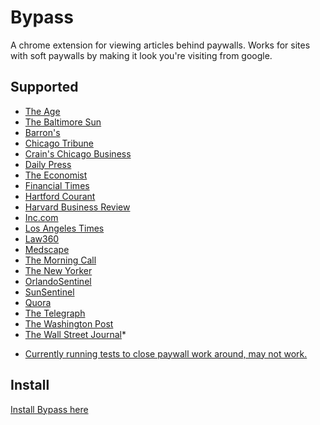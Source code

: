 # Bypass

A chrome extension for viewing articles behind paywalls. Works for sites with
soft paywalls by making it look you're visiting from google.

## Supported
- [The Age](http://theage.com.au/)
- [The Baltimore Sun](http://baltimoresun.com/)
- [Barron's](http://barrons.com/)
- [Chicago Tribune](http://chicagotribune.com/)
- [Crain's Chicago Business](http://chicagobusiness.com/)
- [Daily Press](http://dailypress.com/)
- [The Economist](http://economist.com/)
- [Financial Times](http://ft.com/)
- [Hartford Courant](http://courant.com/)
- [Harvard Business Review](https://hbr.org/)
- [Inc.com](http://inc.com)
- [Los Angeles Times](http://latimes.com/)
- [Law360](http://law360.com/)
- [Medscape](http://medscape.com/)
- [The Morning Call](http://mcall.com/)
- [The New Yorker](http://newyorker.com/)
- [OrlandoSentinel](http://orlandosentinel.com/)
- [SunSentinel](http://sun-sentinel.com/)
- [Quora](http://quora.com/)
- [The Telegraph](http://telegraph.co.uk/)
- [The Washington Post](http://www.washingtonpost.com/)
- [The Wall Street Journal](http://wsj.com/)*

* [Currently running tests to close paywall work around, may not work.](http://digiday.com/publishers/wall-street-journal-paywall-google/)

## Install

[Install Bypass here](https://chrome.google.com/webstore/detail/bypass/ekfnpmbmfmlnbphalelfmiodjmbbjlmp?hl=en-US)
